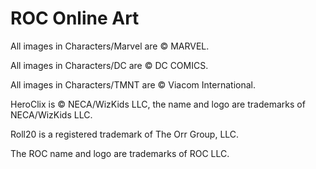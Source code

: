 # ROC Online Art

All images in Characters/Marvel are © MARVEL.

All images in Characters/DC are © DC COMICS.

All images in Characters/TMNT are © Viacom International.

HeroClix is © NECA/WizKids LLC, the name and logo are trademarks of NECA/WizKids LLC.

Roll20 is a registered trademark of The Orr Group, LLC.

The ROC name and logo are trademarks of ROC LLC.
